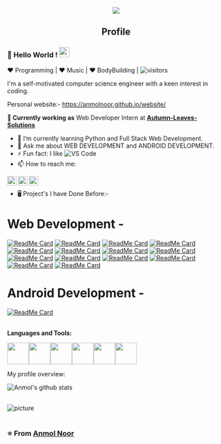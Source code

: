 <p align="center">
  <img src="https://media2.giphy.com/media/p4NLw3I4U0idi/giphy.gif?cid=ecf05e4785b3647002b1f1e8467f72add666753d02755381&rid=giphy.gif">
  <h2 align="center">Profile</h2>
</p>
  <!--- https://media3.giphy.com/media/kH6CqYiquZawmU1HI6/giphy.gif?cid=ecf05e476ef3a2ba3e3db6069758c530516705d3794bbb18&rid=giphy.gif  -->
  
  
### 👋 Hello World !  <img src="https://github.com/TheDudeThatCode/TheDudeThatCode/blob/master/Assets/Earth.gif" width="24px"> 
 
 :heart: Programming | :heart: Music | :heart: BodyBuilding  |  ![visitors](https://visitor-badge.laobi.icu/badge?page_id=AnmolNoor.AnmolNoor)
 
I'm a self-motivated computer science engineer with a keen interest in coding.

Personal website:- https://anmolnoor.github.io/website/

**💼 Currently working as** Web Developer Intern at <a href="https://www.linkedin.com/company/autumn-leaves-solutions-2020/" target="_blank"><b>Autumn-Leaves-Solutions</b></a>
- 🌱 I’m currently learning Python and Full Stack Web Development.
- 💬 Ask me about WEB DEVELOPMENT and ANDROID DEVELOPMENT.
- ⚡ Fun fact: I like ![VS Code](http://img.shields.io/badge/-VS%20Code-007ACC?style=flat-square&logo=visual-studio-code&logoColor=ffffff)      
- 📫 How to reach me:
<a href="https://www.linkedin.com/in/anmol-noor/">
  <img align="left" alt="Anmol's LinkdeIN" width="22px" src="https://cdn.jsdelivr.net/npm/simple-icons@v3/icons/linkedin.svg" />
</a><a href="https://www.instagram.com/_anmol_noor/">
  <img align="left" alt="Anmol's Instagram" width="22px" src="https://cdn.jsdelivr.net/npm/simple-icons@3.7.0/icons/instagram.svg" />
</a><a href="https://github.com/Anmolnoor">
  <img align="left" alt="Anmol's LinkdeIN" width="22px" src="https://cdn.jsdelivr.net/npm/simple-icons@3.7.0/icons/github.svg" />
</a>

<br />






- 🖥️ Project's I have Done Before:-

# Web Development -
             
[![ReadMe Card](https://github-readme-stats.vercel.app/api/pin/?username=AnmolNoor&repo=bgiet)](https://github.com/Anmolnoor/bgiet)
[![ReadMe Card](https://github-readme-stats.vercel.app/api/pin/?username=AnmolNoor&repo=Keeper)](https://github.com/Anmolnoor/Keeper.git)
[![ReadMe Card](https://github-readme-stats.vercel.app/api/pin/?username=AnmolNoor&repo=Blog-with-Database)](https://github.com/Anmolnoor/Blog-with-Database)
[![ReadMe Card](https://github-readme-stats.vercel.app/api/pin/?username=AnmolNoor&repo=website)](https://github.com/Anmolnoor/website)
[![ReadMe Card](https://github-readme-stats.vercel.app/api/pin/?username=AnmolNoor&repo=todolist)](https://github.com/Anmolnoor/todolist)
[![ReadMe Card](https://github-readme-stats.vercel.app/api/pin/?username=AnmolNoor&repo=my-express-server)](https://github.com/Anmolnoor/my-express-server)
[![ReadMe Card](https://github-readme-stats.vercel.app/api/pin/?username=AnmolNoor&repo=wiki-api)](https://github.com/Anmolnoor/wiki-api)
[![ReadMe Card](https://github-readme-stats.vercel.app/api/pin/?username=AnmolNoor&repo=weather-project)](https://github.com/Anmolnoor/weather-project)
[![ReadMe Card](https://github-readme-stats.vercel.app/api/pin/?username=AnmolNoor&repo=Newsletter-Singup)](https://github.com/Anmolnoor/Newsletter-Singup)
[![ReadMe Card](https://github-readme-stats.vercel.app/api/pin/?username=AnmolNoor&repo=Simon-Game)](https://github.com/Anmolnoor/Simon-Game)
[![ReadMe Card](https://github-readme-stats.vercel.app/api/pin/?username=AnmolNoor&repo=calculator)](https://github.com/Anmolnoor/calculator)
[![ReadMe Card](https://github-readme-stats.vercel.app/api/pin/?username=AnmolNoor&repo=Drum_Kit)](https://github.com/Anmolnoor/Drum_Kit)
[![ReadMe Card](https://github-readme-stats.vercel.app/api/pin/?username=AnmolNoor&repo=Dice_Roller)](https://github.com/Anmolnoor/Dice_Roller)
[![ReadMe Card](https://github-readme-stats.vercel.app/api/pin/?username=AnmolNoor&repo=TinDog)](https://github.com/Anmolnoor/TinDog)

# Android Development - 

[![ReadMe Card](https://github-readme-stats.vercel.app/api/pin/?username=AnmolNoor&repo=LionorTiger)](https://github.com/Anmolnoor/LionorTiger)
<br />
<br />

**Languages and Tools:** 
<p align="left">
  <img src="https://media3.giphy.com/media/kdFc8fubgS31b8DsVu/giphy.webp" width="50"><img src="https://media3.giphy.com/media/ln7z2eWriiQAllfVcn/200w.webp" width="50"><img src="https://i.giphy.com/media/LMt9638dO8dftAjtco/200.webp" width="50"><img src="https://i.giphy.com/media/eNAsjO55tPbgaor7ma/200w.webp" width="50"><img src="https://i.giphy.com/media/IdyAQJVN2kVPNUrojM/200.webp" width="50"><img src="https://media1.tenor.com/images/22fe6df3a0b3b8a6913f5fd10ccf06ee/tenor.gif?itemid=16830375" width="50">
  
</p>




<div><p>My profile overview: </p></div>

![Anmol's github stats](https://github-readme-stats.vercel.app/api?username=AnmolNoor&show_icons=true)
<br />
<br />

![picture](https://raw.githubusercontent.com/saadeghi/saadeghi/master/dino.gif)
<br />
<br />
### ⭐️ From [Anmol Noor](https://github.com/AnmolNoor)

 







<!--
**Anmolnoor/Anmolnoor** is a ✨ _special_ ✨ repository because its `README.md` (this file) appears on your GitHub profile.
Bhai Gurdas Institute of Engineering and Technology.

Here are some ideas to get you started:

- 🔭 I’m currently working on ...
- 🌱 I’m currently learning ...
- 👯 I’m looking to collaborate on ...
- 🤔 I’m looking for help with ...
- 💬 Ask me about ...
- 📫 How to reach me: ...
- 😄 Pronouns: ...
- ⚡ Fun fact: ...
-->
